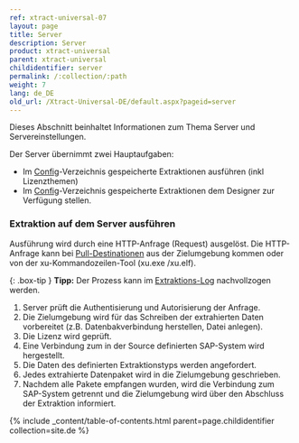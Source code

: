 ```yaml
---
ref: xtract-universal-07
layout: page
title: Server
description: Server
product: xtract-universal
parent: xtract-universal
childidentifier: server
permalink: /:collection/:path
weight: 7
lang: de_DE
old_url: /Xtract-Universal-DE/default.aspx?pageid=server
---
```


Dieses Abschnitt beinhaltet Informationen zum Thema Server und Servereinstellungen.

Der Server übernimmt zwei Hauptaufgaben:

- Im [Config](./fortgeschrittene-techniken/backup-und-migration#konfigurationsdateien)-Verzeichnis gespeicherte Extraktionen ausführen (inkl Lizenzthemen)
- Im [Config](./fortgeschrittene-techniken/backup-und-migration#konfigurationsdateien)-Verzeichnis gespeicherte Extraktionen dem Designer zur Verfügung stellen.

### Extraktion auf dem Server ausführen

Ausführung wird durch eine HTTP-Anfrage (Request) ausgelöst. Die HTTP-Anfrage kann bei [Pull-Destinationen](./xu-destinationen#pull--und-push-destinationen) aus der Zielumgebung kommen oder von der xu-Kommandozeilen-Tool (xu.exe /xu.elf). 

{: .box-tip }
**Tipp:** Der Prozess kann im [Extraktions-Log](./logging/extraktion-logging) nachvollzogen werden.

1. Server prüft die Authentisierung und Autorisierung der Anfrage. 
2. Die Zielumgebung wird für das Schreiben der extrahierten Daten vorbereitet (z.B. Datenbakverbindung herstellen, Datei anlegen).
3. Die Lizenz wird geprüft.
4. Eine Verbindung zum in der Source definierten SAP-System wird hergestellt.
5. Die Daten des definierten Extraktionstyps werden angefordert.
6. Jedes extrahierte Datenpaket wird in die Zielumgebung geschrieben.
7. Nachdem alle Pakete empfangen wurden, wird die Verbindung zum SAP-System getrennt und die Zielumgebung wird über den Abschluss der Extraktion informiert.

{% include _content/table-of-contents.html parent=page.childidentifier collection=site.de %}
